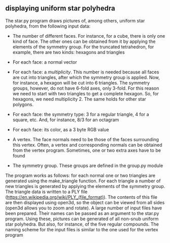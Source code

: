 ## displaying uniform star polyhedra

The star.py program draws pictures of, among others, uniform star polyhedra, from the following input data:

- The number of different faces. For instance, for a cube, there is only one kind of face. The other ones can be obtained from it by applying the elements of the symmetry group. For the
truncated tetrahedron, for example, there are two kinds: hexagons and triangles

- For each face: a normal vector

- For each face: a *multiplicity*. This number is needed because all faces are cut into triangles, after which the symmetry group is applied. Now, for instance, a hexagon will be cut into 6
triangles. The symmetry groups, however, do not have 6-fold axes, only 3-fold. For this reason we need to start with two triangles to get a complete hexagon. So, for hexagons, we need
multiplicity 2. The same holds for other star polygons.

- For each face: the symmetry type: 3 for a regular triangle, 4 for a square, etc. And, for instance, 8/3 for an octagram

- For each face: its color, as a 3 byte RGB value

- A vertex. The face normals need to be those of the faces surrounding this vertex. Often, a vertex and corresponding normals can be obtained from the vertex program. Sometimes, one or two
extra axes have to be found

- The symmetry group. These groups are defined in the group.py module

The program works as follows: for each normal one or two triangles are generated using the make_triangle function. For each triangle a number of new triangles is generated by applying the
elements of the symmetry group. The triangle data is written to a PLY file (<https://en.wikipedia.org/wiki/PLY_(file_format)>). The contents of this file are then displayed using open3d, so
the object can be viewed from all sides (open3d allows you to zoom and rotate). A large number of input files have been prepared. Their names can be passed as an argument to the star.py program.
Using these, pictures can be generated of all non-snub uniform star polyhedra. But also, for instance, of the five regular compounds. The naming scheme for the input files is similar to the
one used for the vertex program
